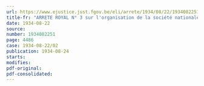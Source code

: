 ```yaml
---
url: https://www.ejustice.just.fgov.be/eli/arrete/1934/08/22/1934082251/justel
title-fr: "ARRETE ROYAL N° 3 sur l'organisation de la société nationale de Crédit à l'industrie"
date: 1934-08-22
source:
number: 1934082251
page: 4486
case: 1934-08-22/02
publication: 1934-08-24
starts:
modifies:
pdf-original:
pdf-consolidated:
---
```


